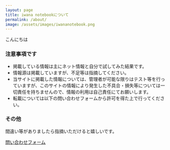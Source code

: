 ```yaml
---
layout: page
title: iwana notebookについて
permalink: /about/
image: /assets/images/iwananotebook.png
---
```


こんにちは

### 注意事項です

- 掲載している情報は主にネット情報と自分で試してみた結果です。  
- 情報源は掲載していますが、不足等は指摘してください。  
- 当サイトに掲載した情報については、管理者が可能な限りはテスト等を行っていますが、このサイトの情報により発生した不具合・損失等については一切責任を持ちませんので、情報の利用は自己責任にてお願いします。  
- 転載については以下の問い合わせフォームから許可を得た上で行ってください。

### その他

間違い等がありましたら指摘いただけると嬉しいです。

[問い合わせフォーム](/form/)
